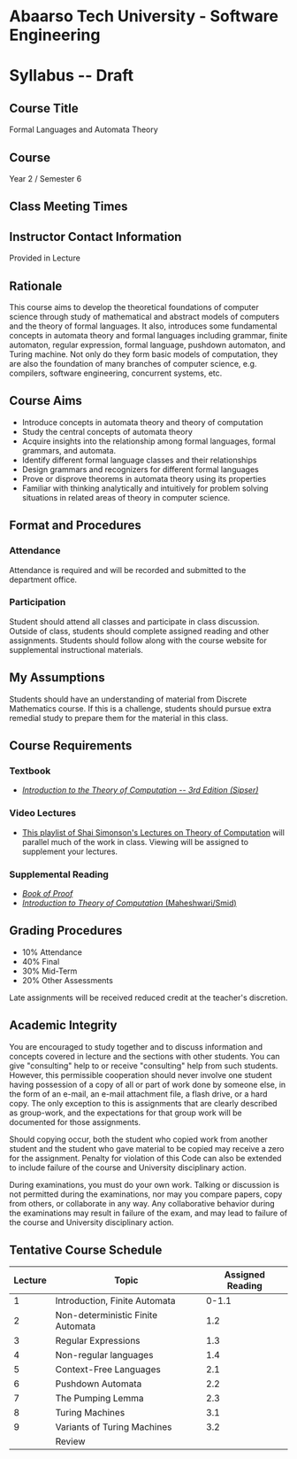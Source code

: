 # Abaarso Tech University - Software Engineering

# Syllabus -- Draft

## Course Title

Formal Languages and Automata Theory

## Course

Year 2 / Semester 6

## Class Meeting Times




## Instructor Contact Information

Provided in Lecture

## Rationale

This course aims to develop the theoretical foundations of computer science through study of mathematical and abstract models of computers and the theory of formal languages. It also, introduces some fundamental concepts in automata theory and formal languages including grammar, finite automaton, regular expression, formal language, pushdown automaton, and Turing machine. Not only do they form basic models of computation, they are also the foundation of many branches of computer science, e.g. compilers, software engineering, concurrent systems, etc.


## Course Aims

* Introduce concepts in automata theory and theory of computation
*	Study the central concepts of automata theory
*	Acquire insights into the relationship among formal languages, formal grammars, and automata.
*	Identify different formal language classes and their relationships
*	Design grammars and recognizers for different formal languages
*	Prove or disprove theorems in automata theory using its properties
*	Familiar with thinking analytically and intuitively for problem solving situations in related areas of theory in computer science.


## Format and Procedures

### Attendance

Attendance is required and will be recorded and submitted to the department office.

### Participation

Student should attend all classes and participate in class discussion.  Outside of class, students should complete assigned reading and other assignments.  Students should follow along with the course website for supplemental instructional materials.

##  My Assumptions

Students should have an understanding of material from Discrete Mathematics course.  If this is a challenge, students should pursue extra remedial study to prepare them for the material in this class.

## Course Requirements

### Textbook

* *[Introduction to the Theory of Computation -- 3rd Edition (Sipser)](https://www.amazon.com/Introduction-Theory-Computation-Michael-Sipser/dp/113318779X)*

### Video Lectures

* [This playlist of Shai Simonson's Lectures on Theory of Computation](https://www.youtube.com/playlist?list=PL601FC994BDD963E4) will parallel much of the work in class.  Viewing will be assigned to supplement your lectures.

### Supplemental Reading

* [*Book of Proof*](https://www.people.vcu.edu/~rhammack/BookOfProof/BookOfProof.pdf)
* [*Introduction to Theory of Computation* (Maheshwari/Smid)](http://cglab.ca/~michiel/TheoryOfComputation/TheoryOfComputation.pdf)


## Grading Procedures

* 10% Attendance
* 40% Final
* 30% Mid-Term
* 20% Other Assessments

Late assignments will be received reduced credit at the teacher's discretion.


## Academic Integrity

You are encouraged to study together and to discuss information and concepts covered in lecture and the sections with other students. You can give "consulting" help to or receive "consulting" help from such students. However, this permissible cooperation should never involve one student having possession of a copy of all or part of work done by someone else, in the form of an e-mail, an e-mail attachment file, a flash drive, or a hard copy.  The only exception to this is assignments that are clearly described as group-work, and the expectations for that group work will be documented for those assignments.

Should copying occur, both the student who copied work from another student and the student who gave material to be copied may receive a zero for the assignment. Penalty for violation of this Code can also be extended to include failure of the course and University disciplinary action.

During examinations, you must do your own work. Talking or discussion is not permitted during the examinations, nor may you compare papers, copy from others, or collaborate in any way. Any collaborative behavior during the examinations may result in failure of the exam, and may lead to failure of the course and University disciplinary action.


## Tentative Course Schedule

Lecture | Topic                             | Assigned Reading |
--------|-----------------------------------|------------------|
1       | Introduction, Finite Automata     | 0-1.1            |
2       | Non-deterministic Finite Automata | 1.2              |
3       | Regular Expressions               | 1.3              |
4       | Non-regular languages             | 1.4              |
5       | Context-Free Languages            | 2.1              |
6       | Pushdown Automata                 | 2.2              |
7       | The Pumping Lemma                 | 2.3              |
8       | Turing Machines                   | 3.1              |
9       | Variants of Turing Machines       | 3.2              |
        | Review                            |                  |
